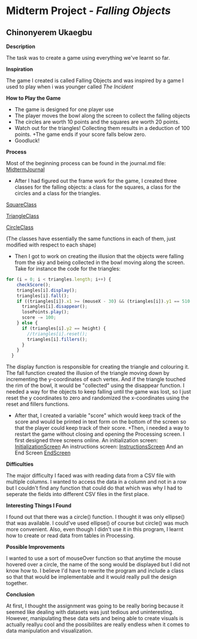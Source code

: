 # Midterm Project - *Falling Objects*

## Chinonyerem Ukaegbu


**Description**

The task was to create a game using everything we've learnt so far.

**Inspiration**

The game I created is called Falling Objects and was inspired by a game I used to play when i was younger called *The Incident*

**How to Play the Game**
+ The game is designed for one player use
+ The player moves the bowl along the screen to collect the falling objects
+ The circles are worth 10 points and the squares are worth 20 points.
+ Watch out for the triangles! Collecting them results in a deduction of 100 points.
+The game ends if your score falls below zero.
+ Goodluck!

**Process**

Most of the beginning process can be found in the journal.md file: [MidtermJournal](https://github.com/ChinoUkaegbu/IntrotoIM/blob/main/midtermProject/journal.md)

+ After I had figured out the frame work for the game, I created three classes for the falling objects: a class for the squares, a class for the circles and a class for the triangles.

[SquareClass](https://github.com/ChinoUkaegbu/IntrotoIM/blob/main/midtermProject/SquareClass.pde)

[TriangleClass](https://github.com/ChinoUkaegbu/IntrotoIM/blob/main/midtermProject/TriangleClass.pde)

[CircleClass](https://github.com/ChinoUkaegbu/IntrotoIM/blob/main/midtermProject/CircleClass.pde)

(The classes have essentially the same functions in each of them, just modified with respect to each shape)

+ Then I got to work on creating the illusion that the objects were falling from the sky and being collected in the bowl moving along the screen. Take for instance the code for the triangles:

```js
for (i = 0; i < triangles.length; i++) {
    checkScore();
    triangles[i].display();
    triangles[i].fall();
    if ((triangles[i]).x1 >= (mouseX - 30) && (triangles[i]).y1 == 510 && (triangles[i]).x3 <= (mouseX + 50) && (triangles[i]).y3 == 510) {
      triangles[i].disappear();
      losePoints.play();
      score -= 100;
    } else {
      if (triangles[i].y2 == height) {
        //triangles[i].reset();
        triangles[i].fillers();
      }
    }
  }
```
The display function is responsible for creating the triangle and colouring it. The fall function created the illusion of the triangle moving down by incrementing the y-coordinates of each vertex. And if the triangle touched the rim of the bowl, it would be "collected" using the disappear function. I needed a way for the objects to keep falling until the game was lost, so I just reset the y coordinates to zero and randomized the x-coordinates using the reset and fillers functions.

+ After that, I created a variable "score" which would keep track of the score and would be printed in text form on the bottom of the screen so that the player could keep track of their score.
+Then, i needed a way to restart the game without closing and opening the Processing screen. I first designed three screens online. An initialization screen:
[InitializationScreen](midtermProject/startscreen.png)
An instructions screen:
[InstructionsScreen](/instructionsscreen.png)
And an End Screen
[EndScreen](/endscreen.png)

**Difficulties**

The major difficulty I faced was with reading data from a CSV file with multiple columns. I wanted to access the data in a column and not in a row but I couldn't find any function that could do that which was why I had to seperate the fields into different CSV files in the first place. 

**Interesting Things I Found**

I found out that there was a circle() function. I thought it was only ellipse() that was available. I could've used ellipse() of course but circle() was much more convenient.
Also, even though I didn't use it in this program, I learnt how to create or read data from tables in Processing.

**Possible Improvements**

I wanted to use a sort of mouseOver function so that anytime the mouse hovered over a circle, the name of the song would be displayed but I did not know how to. I believe I'd have to rewrite the program and include a class so that that would be implementable and it would really pull the design together. 

**Conclusion**

At first, I thought the assignment was going to be really boring because it seemed like dealing with datasets was just tedious and uninteresting. However, manipulating these data sets and being able to create visuals is actually reallyu cool and the possibilites are really endless when it comes to data manipulation and visualization.
